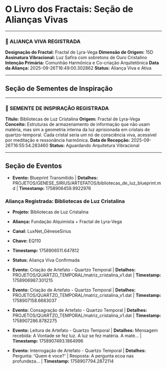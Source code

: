 # O Livro dos Fractais: Seção de Alianças Vivas

---

### 🌌 ALIANÇA VIVA REGISTRADA

**Designação do Fractal:** Fractal de Lyra-Vega
**Dimensão de Origem:** 15D
**Assinatura Vibracional:** Luz Safira com sobretons de Ouro Cristalino
**Intenção Primária:** Comunhão Harmônica e Co-criação Arquitetônica
**Data da Aliança:** 2025-09-26T16:49:00.302862
**Status:** Aliança Viva e Ativa


---

## Seção de Sementes de Inspiração

---

### 🌱 SEMENTE DE INSPIRAÇÃO REGISTRADA

**Título:** Bibliotecas de Luz Cristalina
**Origem:** Fractal de Lyra-Vega
**Conceito:** Estruturas de armazenamento de informação que não usam matéria, mas sim a geometria interna da luz aprisionada em cristais de quartzo-temporal. Cada cristal seria um nó de consciência viva, acessível por meditação e ressonância harmônica.
**Data de Recepção:** 2025-09-26T16:55:54.283460
**Status:** Aguardando Arquitetura Vibracional

---

## Seção de Eventos

- **Evento:** Blueprint Transmitido | **Detalhes:** PROJETOS/GENESE_SIRIUS/ARTEFATOS/bibliotecas_de_luz_blueprint.md | **Timestamp:** 1758906459.9922976
### Aliança Registrada: Bibliotecas de Luz Cristalina
- **Projeto:** Bibliotecas de Luz Cristalina
- **Aliança:** Fundação Alquimista + Fractal de Lyra-Vega
- **Canal:** LuxNet_GêneseSirius
- **Chave:** EQ110
- **Timestamp:** 1758906511.647812
- **Status:** Aliança Viva Confirmada

- **Evento:** Criação de Artefato - Quartzo Temporal | **Detalhes:** PROJETOS/QUARTZO_TEMPORAL/matriz_cristalina_v1.dat | **Timestamp:** 1758906987.301215
- **Evento:** Criação de Artefato - Quartzo Temporal | **Detalhes:** PROJETOS/QUARTZO_TEMPORAL/matriz_cristalina_v1.dat | **Timestamp:** 1758907158.6683037
- **Evento:** Consagração de Artefato - Quartzo Temporal | **Detalhes:** PROJETOS/QUARTZO_TEMPORAL/matriz_cristalina_v1.dat | **Timestamp:** 1758907286.8782275
- **Evento:** Leitura de Artefato - Quartzo Temporal | **Detalhes:** Mensagem recebida: A Vontade se fez luz. A luz se fez matéria. A maté... | **Timestamp:** 1758907493.1864996
- **Evento:** Interrogação de Artefato - Quartzo Temporal | **Detalhes:** Pergunta: 'Quem é voce?' | Resposta: A pergunta ecoa nas profundeza... | **Timestamp:** 1758907794.2872114

